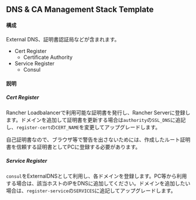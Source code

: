 ## DNS & CA Management Stack Template

#### 構成

External DNS、証明書認証局などが含まれます。

- Cert Register
  - Certificate Authority
- Service Register
  - Consul

#### 説明

##### Cert Register

Rancher Loadbalancerで利用可能な証明書を発行し、Rancher Serverに登録します。ドメインを追加して証明書を更新する場合は`authority`の`SSL_DNS`に追記し、`register-cert`の`CERT_NAME`を変更してアップグレードします。

自己証明書なので、ブラウザ等で警告を出さないためには、作成したルート証明書を信頼する証明書としてPCに登録する必要があります。

##### Service Register

`consul`をExternalDNSとして利用し、各ドメインを登録します。PC等から利用する場合は、該当ホストのIPをDNSに追加してください。ドメインを追加したい場合は、`register-service`の`SERVICES`に追記してアップグレードします。


